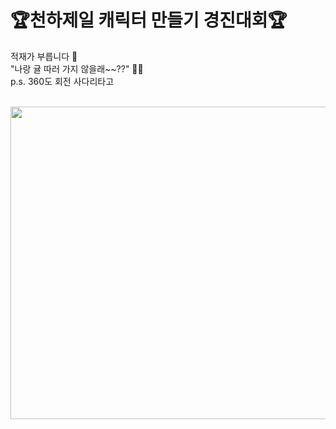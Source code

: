 # 🏆천하제일 캐릭터 만들기 경진대회🏆
적재가 부릅니다 🎤 <br>
"나랑 귤 따러 가지 않을래~~??" 🍊🍊  
p.s. 360도 회전 사다리타고
<br>
<br>

<p align = "center"><img src="https://user-images.githubusercontent.com/117449788/227985932-19b2afc0-9961-43dd-acf4-da344d5c54cd.gif" width="550" height="500" /></p>

